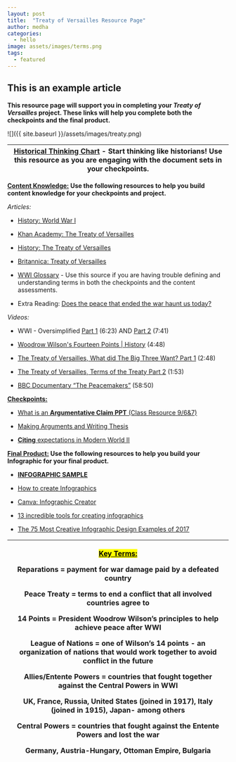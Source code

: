 ```yaml
---
layout: post
title:  "Treaty of Versailles Resource Page"
author: medha
categories:
  - hello
image: assets/images/terms.png
tags:
  - featured
---
```



## This is an example article

**This resource page will support you in completing your *Treaty of
Versailles* project. These links will help you complete both the
checkpoints and the final product.**

![]({{ site.baseurl }}/assets/images/treaty.png)

| **[<u>Historical Thinking Chart</u>](https://sheg.stanford.edu/sites/default/files/download-pdf/Historical%20Thinking%20Chart.pdf)** - Start thinking like historians! Use this resource as you are engaging with the document sets in your checkpoints. |
|----------------------------------------------------------------------------------------------------------------------------------------------------------------------------------------------------------------------------------------------------------|

**<span class="mark"><u>Content Knowledge:</u></span> Use the following
resources to help you build content knowledge for your checkpoints and
project.**

*Articles:*

- [<u>History: World War
  I</u>](https://www.history.com/topics/world-war-i)

- [<u>Khan Academy: The Treaty of
  Versailles</u>](https://www.khanacademy.org/humanities/us-history/rise-to-world-power/us-in-wwi/a/the-treaty-of-versailles)

- [<u>History: The Treaty of
  Versailles</u>](https://www.history.com/topics/world-war-i/treaty-of-versailles)

- [<u>Britannica: Treaty of
  Versailles</u>](https://www.britannica.com/event/Treaty-of-Versailles-1919)

- [<u>WWI
  Glossary</u>](http://alphahistory.com/worldwar1/world-war-i-glossary-a-d/) -
  Use this source if you are having trouble defining and understanding
  terms in both the checkpoints and the content assessments.

- Extra Reading: [<u>Does the peace that ended the war haunt us
  today?</u>](https://www.bbc.co.uk/teach/does-the-peace-that-ended-ww1-haunt-us-today/zf4cscw)

*Videos:*

- WWI - Oversimplified [<u>Part
  1</u>](https://www.youtube.com/watch?v=dHSQAEam2yc) (6:23) AND
  [<u>Part 2</u>](https://www.youtube.com/watch?v=Mun1dKkc_As) (7:41)

- [<u>Woodrow Wilson's Fourteen Points \|
  History</u>](https://www.youtube.com/watch?v=lbdhxLVlrhI) (4:48)

- [<u>The Treaty of Versailles, What did The Big Three Want? Part
  1</u>](https://www.youtube.com/watch?v=vrYhLNQMRro) (2:48)

- [<u>The Treaty of Versailles, Terms of the Treaty Part
  2</u>](https://www.youtube.com/watch?v=0jycVFL8CNM) (1:53)

- [<u>BBC Documentary “The
  Peacemakers”</u>](https://www.youtube.com/watch?v=74-HkCRozls) (58:50)

**<span class="mark"><u>Checkpoints:</u></span>**

- [<u>What is an</u> **<u>Argumentative Claim PPT</u>** <u>(Class
  Resource
  9/6&7)</u>](https://docs.google.com/presentation/d/1hr3kvFIe5ZpAaiTRvdMt4v2MstNqsDuqqGjhjUeFlZY/edit#slide=id.p)

- [<u>Making Arguments and Writing
  Thesis</u>](https://history.wsu.edu/rci/writing-and-citation-guides/theses-and-arguments/)

- [**<u>Citing</u>** <u>expectations in Modern World
  II</u>](https://docs.google.com/document/d/123LtpdzRTEhQ_tDfn2fXcwL7VE7xe9n1DwzqV-3YODE/edit)

**<u>Final Product:</u> Use the following resources to help you build
your Infographic for your final product.**

- [**<u>INFOGRAPHIC
  SAMPLE</u>**](https://drive.google.com/open?id=1Kbk14WHPi4xjOVJGlfbF9v1YxWu9PsPd)

- [<u>How to create
  Infographics</u>](http://libguides.brisbanegrammar.com/c.php?g=121566&p=793982)

- [<u>Canva: Infographic
  Creator</u>](https://www.canva.com/create/infographics/)

- [<u>13 incredible tools for creating
  infographics</u>](https://www.creativebloq.com/infographic/tools-2131971)

- [<u>The 75 Most Creative Infographic Design Examples of
  2017</u>](https://www.columnfivemedia.com/the-75-most-creative-infographic-design-examples-of-2017)

<table>
<colgroup>
<col style="width: 100%" />
</colgroup>
<thead>
<tr class="header">
<th><p><strong><mark><u>Key Terms:</u></mark></strong></p>
<p><strong>Reparations</strong> = payment for war damage paid by a
defeated country</p>
<p><strong>Peace Treaty</strong> = terms to end a conflict that all
involved countries agree to</p>
<p><strong>14 Points</strong> = President Woodrow Wilson’s principles to
help achieve peace after WWI</p>
<p><strong>League of Nation</strong>s = one of Wilson’s 14 points - an
organization of nations that would work together to avoid conflict in
the future</p>
<p><strong>Allies/Entente Powers</strong> = countries that fought
together against the Central Powers in WWI</p>
<p>UK, France, Russia, United States (joined in 1917), Italy (joined in
1915), Japan- among others</p>
<p><strong>Central Powers</strong> = countries that fought against the
Entente Powers and lost the war</p>
<p>Germany, Austria-Hungary, Ottoman Empire, Bulgaria</p></th>
</tr>
</thead>
<tbody>
</tbody>
</table>
